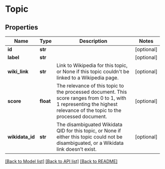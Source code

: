 # Topic

## Properties
Name | Type | Description | Notes
------------ | ------------- | ------------- | -------------
**id** | **str** |  | [optional] 
**label** | **str** |  | [optional] 
**wiki_link** | **str** | Link to Wikipedia for this topic, or None if this topic couldn&#39;t be linked to a Wikipedia page. | [optional] 
**score** | **float** | The relevance of this topic to the processed document. This score ranges from 0 to 1, with 1 representing the highest relevance of the topic to the processed document. | [optional] 
**wikidata_id** | **str** | The disambiguated Wikidata QID for this topic, or None if either this topic could not be disambiguated, or a Wikidata link doesn’t exist. | [optional] 

[[Back to Model list]](../README.md#documentation-for-models) [[Back to API list]](../README.md#documentation-for-api-endpoints) [[Back to README]](../README.md)


